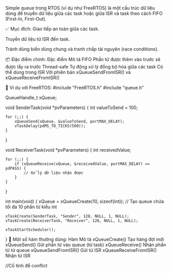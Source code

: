 Simple queue trong RTOS (ví dụ như FreeRTOS) là một cấu trúc dữ liệu dùng để truyền dữ liệu giữa các task hoặc giữa ISR và task theo cách FIFO (First-In, First-Out).

✅ Mục đích:
Giao tiếp an toàn giữa các task.

Truyền dữ liệu từ ISR đến task.

Tránh dùng biến dùng chung và tranh chấp tài nguyên (race conditions).

📦 Đặc điểm chính:
Đặc điểm	Mô tả
FIFO	Phần tử được thêm vào trước sẽ được lấy ra trước
Thread-safe	Tự động xử lý đồng bộ hóa giữa các task
Có thể dùng trong ISR	Với phiên bản xQueueSendFromISR() và xQueueReceiveFromISR()

🔧 Ví dụ với FreeRTOS:
#include "FreeRTOS.h"
#include "queue.h"

QueueHandle_t xQueue;

void SenderTask(void *pvParameters) {
    int valueToSend = 100;

    for (;;) {
        xQueueSend(xQueue, &valueToSend, portMAX_DELAY);
        vTaskDelay(pdMS_TO_TICKS(500));
    }
}

void ReceiverTask(void *pvParameters) {
    int receivedValue;

    for (;;) {
        if (xQueueReceive(xQueue, &receivedValue, portMAX_DELAY) == pdPASS) {
            // Xử lý dữ liệu nhận được
        }
    }
}

int main(void) {
    xQueue = xQueueCreate(10, sizeof(int)); // Tạo queue chứa tối đa 10 phần tử kiểu int

    xTaskCreate(SenderTask, "Sender", 128, NULL, 1, NULL);
    xTaskCreate(ReceiverTask, "Receiver", 128, NULL, 1, NULL);

    vTaskStartScheduler();
}
📌 Một số hàm thường dùng:
Hàm	Mô tả
xQueueCreate()	Tạo hàng đợi mới
xQueueSend()	Gửi phần tử vào queue (từ task)
xQueueReceive()	Nhận phần tử từ queue
xQueueSendFromISR()	Gửi từ ISR
xQueueReceiveFromISR()	Nhận từ ISR

//Cố tình để conflict